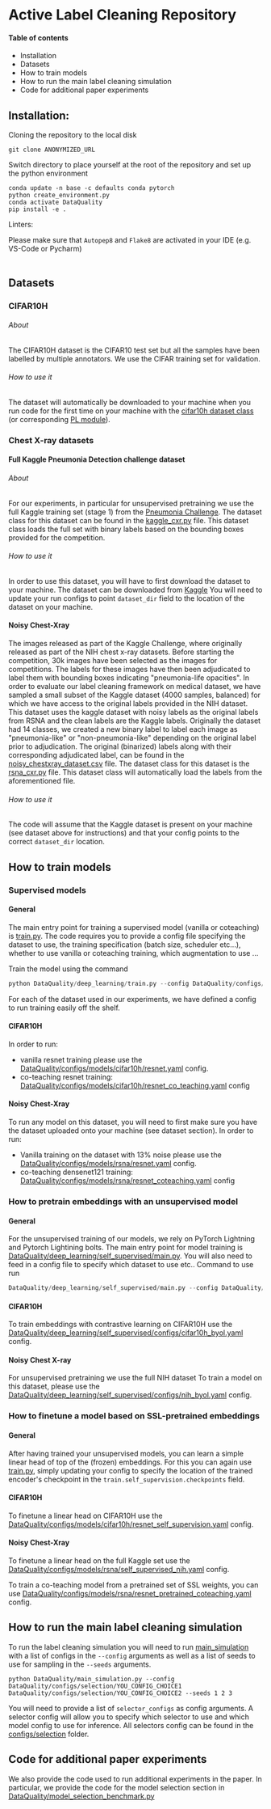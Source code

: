 # Active Label Cleaning Repository
 
#### Table of contents
* Installation
* Datasets
* How to train models
* How to run the main label cleaning simulation
* Code for additional paper experiments

## Installation:

Cloning the repository to the local disk
```
git clone ANONYMIZED_URL
```

Switch directory to place yourself at the root of the repository and set up the python environment
```
conda update -n base -c defaults conda pytorch
python create_environment.py
conda activate DataQuality
pip install -e .
```

Linters:

Please make sure that `Autopep8` and `Flake8` are activated in your IDE (e.g. VS-Code or Pycharm)<br />
<br />

## Datasets
### CIFAR10H
###### About
The CIFAR10H dataset is the CIFAR10 test set but all the samples have been labelled by multiple annotators.
We use the CIFAR training set for validation.
###### How to use it
The dataset will automatically be downloaded to your machine when you run code for the first time
on your machine with the [cifar10h dataset class](DataQuality/datasets/cifar10h.py) 
(or corresponding [PL module](DataQuality/deep_learning/self_supervised/cifar10h_datamodule.py)).

### Chest X-ray datasets
#### Full Kaggle Pneumonia Detection challenge dataset
###### About
For our experiments, in particular for unsupervised pretraining we use the full Kaggle training set (stage 1) from the
[Pneumonia Challenge](https://www.kaggle.com/c/rsna-pneumonia-detection-challenge). The dataset class for this dataset
can be found in the [kaggle_cxr.py](DataQuality/datasets/kaggle_cxr.py) file. This dataset class loads the full 
set with binary labels based on the bounding boxes provided for the competition.

###### How to use it 
In order to use this dataset, you will have to first download the dataset to your machine. 
The dataset can be downloaded from [Kaggle](https://www.kaggle.com/c/rsna-pneumonia-detection-challenge) You will need to update your run configs to point `dataset_dir` field
to the location of the dataset on your machine.

#### Noisy Chest-Xray
The images released as part of the Kaggle Challenge, where originally released as part of the NIH chest x-ray datasets. 
Before starting the competition, 30k images have been selected as the images for competitions. The labels for these images
have then been adjudicated to label them with bounding boxes indicating "pneumonia-life opacities". In order to evaluate 
our label cleaning framework on medical dataset, we have sampled a small subset of the Kaggle dataset (4000 samples, balanced) 
for which we have access to the original labels provided in the NIH dataset. This dataset uses the kaggle dataset with noisy labels
as the original labels from RSNA and the clean labels are the Kaggle labels. Originally the dataset had 14 classes, we 
created a new binary label to label each image as "pneumonia-like" or "non-pneumonia-like" depending on the original label
prior to adjudication. The original (binarized) labels along with their corresponding adjudicated label, can be found in
the [noisy_chestxray_dataset.csv](DataQuality/datasets/noisy_chestxray_dataset.csv) file. The dataset class for this dataset
is the [rsna_cxr.py](DataQuality/datasets/rsna_cxr.py) file. This dataset class will automatically load the labels
from the aforementioned file.

###### How to use it 
The code will assume that the Kaggle dataset is present on your machine (see dataset above for instructions) and that 
your config points to the correct `dataset_dir` location. 

## How to train models
### Supervised models
#### General
The main entry point for training a supervised model (vanilla or coteaching) is [train.py](DataQuality/deep_learning/train.py). 
The code requires you to provide a config file specifying the dataset to use, the training specification (batch size, scheduler etc...),
whether to use vanilla or coteaching training, which augmentation to use ...

Train the model using the command
```python
python DataQuality/deep_learning/train.py --config DataQuality/configs/models/YOUR_CONFIG_CHOICE
```

For each of the dataset used in our experiments, we have defined a config to run training easily off the shelf.

#### CIFAR10H
In order to run: 
* vanilla resnet training please use the [DataQuality/configs/models/cifar10h/resnet.yaml](DataQuality/configs/models/cifar10h/resnet.yaml) config.
* co-teaching resnet training:  [DataQuality/configs/models/cifar10h/resnet_co_teaching.yaml](DataQuality/configs/models/cifar10h/resnet_co_teaching.yaml) config
 
#### Noisy Chest-Xray
To run any model on this dataset, you will need to first make sure you have the dataset uploaded onto your machine (see dataset section).
In order to run:
* Vanilla training on the dataset with 13% noise please use the [DataQuality/configs/models/rsna/resnet.yaml](DataQuality/configs/models/rsna/resnet.yaml) config.
* co-teaching densenet121 training:  [DataQuality/configs/models/rsna/resnet_coteaching.yaml](DataQuality/configs/models/rsna/resnet_coteaching.yaml) config
 
### How to pretrain embeddings with an unsupervised model
#### General
For the unsupervised training of our models, we rely on PyTorch Lightning and Pytorch Lightining bolts. The main entry point
for model training is [DataQuality/deep_learning/self_supervised/main.py](DataQuality/deep_learning/self_supervised/main.py).
You will also need to feed in a config file to specify which dataset to use etc.. 
Command to use run 
```python
DataQuality/deep_learning/self_supervised/main.py --config DataQuality/deep_learning/self_supervised/configs/YOUR_CONFIG_CHOICE
```
#### CIFAR10H
To train embeddings with contrastive learning on CIFAR10H use the 
[DataQuality/deep_learning/self_supervised/configs/cifar10h_byol.yaml](DataQuality/deep_learning/self_supervised/configs/cifar10h_byol.yaml)
config. 

#### Noisy Chest X-ray 
For unsupervised pretraining we use the full NIH dataset 
To train a model on this dataset, please use the [DataQuality/deep_learning/self_supervised/configs/nih_byol.yaml](DataQuality/deep_learning/self_supervised/configs/nih_byol.yaml)
config.

### How to finetune a model based on SSL-pretrained embeddings
#### General
After having trained your unsupervised models, you can learn a simple linear head of top of the (frozen) embeddings. For
this you can again use [train.py](DataQuality/deep_learning/train.py), simply updating your config to specify 
the location of the trained encoder's checkpoint in the `train.self_supervision.checkpoints` field.
#### CIFAR10H
To finetune a linear head on CIFAR10H use the 
[DataQuality/configs/models/cifar10h/resnet_self_supervision.yaml](DataQuality/configs/models/cifar10h/resnet_self_supervision.yaml)
config. 

#### Noisy Chest-Xray
To finetune a linear head on the full Kaggle set use the [DataQuality/configs/models/rsna/self_supervised_nih.yaml](DataQuality/configs/models/rsna/self_supervised_nih.yaml)
config.

To train a co-teaching model from a pretrained set of SSL weights, you can use [DataQuality/configs/models/rsna/resnet_pretrained_coteaching.yaml](DataQuality/configs/models/rsna/resnet_pretrained_coteaching.yaml)
config.

## How to run the main label cleaning simulation
To run the label cleaning simulation you will need to run [main_simulation](DataQuality/main_simulation.py) with
a list of configs in the `--config` arguments as well as a list of seeds to use for sampling in the `--seeds` arguments.

```
python DataQuality/main_simulation.py --config DataQuality/configs/selection/YOU_CONFIG_CHOICE1 DataQuality/configs/selection/YOU_CONFIG_CHOICE2 --seeds 1 2 3
```
You will need to provide a list of `selector_configs` as config arguments. A selector config will allow you to specify which
selector to use and which model config to use for inference. All selectors config can be found in the 
[configs/selection](DataQuality/configs/selection) folder. 

## Code for additional paper experiments
We also provide the code used to run additional experiments in the paper. In particular, we provide the code for the model selection
section in  [DataQuality/model_selection_benchmark.py](DataQuality/model_selection_benchmark.py)